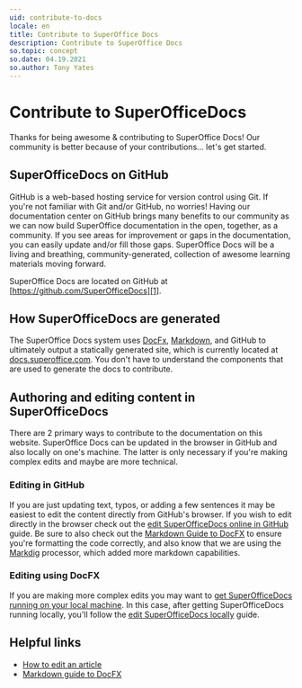 ```yaml
---
uid: contribute-to-docs
locale: en
title: Contribute to SuperOffice Docs
description: Contribute to SuperOffice Docs
so.topic: concept
so.date: 04.19.2021
so.author: Tony Yates
---
```


# Contribute to SuperOfficeDocs

Thanks for being awesome & contributing to SuperOffice Docs! Our community is better because of your contributions... let's get started.

## SuperOfficeDocs on GitHub

GitHub is a web-based hosting service for version control using Git. If you're not familiar with Git and/or GitHub, no worries! Having our documentation center on GitHub brings many benefits to our community as we can now build SuperOffice documentation in the open, together, as a community. If you see areas for improvement or gaps in the documentation, you can easily update and/or fill those gaps. SuperOffice Docs will be a living and breathing, community-generated, collection of awesome learning materials moving forward.

SuperOffice Docs are located on GitHub at [https://github.com/SuperOfficeDocs][1].

## How SuperOfficeDocs are generated

The SuperOffice Docs system uses [DocFx][2], [Markdown][3], and GitHub to ultimately output a statically generated site, which is currently located at [docs.superoffice.com][4]. You don't have to understand the components that are used to generate the docs to contribute.

## Authoring and editing content in SuperOfficeDocs

There are 2 primary ways to contribute to the documentation on this website. SuperOffice Docs can be updated in the browser in GitHub and also locally on one's machine. The latter is only necessary if you're making complex edits and maybe are more technical.

### Editing in GitHub

If you are just updating text, typos, or adding a few sentences it may be easiest to edit the content directly from GitHub's browser. If you wish to edit directly in the browser check out the [edit SuperOfficeDocs online in GitHub][5] guide. Be sure to also check out the [Markdown Guide to DocFX][6] to ensure you're formatting the code correctly, and also know that we are using the [Markdig][7] processor, which added more markdown capabilities.

### Editing using DocFX

If you are making more complex edits you may want to [get SuperOfficeDocs running on your local machine][8]. In this case, after getting SuperOfficeDocs running locally, you'll follow the [edit SuperOfficeDocs locally][9] guide.

## Helpful links

* [How to edit an article][9]
* [Markdown guide to DocFX][6]

<!-- Referenced links-->
[1]: https://github.com/SuperOfficeDocs
[2]: https://dotnet.github.io/docfx/
[3]: https://en.wikipedia.org/wiki/Markdown
[4]: http://docs.superoffice.com
[5]: how-to-edit-an-article-in-browser.md
[6]: markdown-guide-to-docfx.md
[7]: https://github.com/xoofx/markdig
[8]: get-superoffice-docs-running-locally.md
[9]: how-to-edit-an-article.md

<!-- Referenced images-->